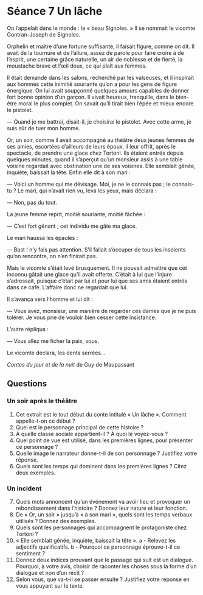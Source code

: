 # Séance 7 Un lâche
On l’appelait dans le monde : le « beau Signoles. » Il se nommait le vicomte Gontran-Joseph de Signoles.

Orphelin et maître d’une fortune suffisante, il faisait figure, comme on dit. Il avait de la tournure et de l’allure, assez de parole pour faire croire à de l’esprit, une certaine grâce naturelle, un air de noblesse et de fierté, la moustache brave et l’œil doux, ce qui plaît aux femmes.

Il était demandé dans les salons, recherché par les valseuses, et il inspirait aux hommes cette inimitié souriante qu’on a pour les gens de figure énergique. On lui avait soupçonné quelques amours capables de donner fort bonne opinion d’un garçon. Il vivait heureux, tranquille, dans le bien-être moral le plus complet. On savait qu’il tirait bien l’épée et mieux encore le pistolet.

— Quand je me battrai, disait-il, je choisirai le pistolet. Avec cette arme, je suis sûr de tuer mon homme.

Or, un soir, comme il avait accompagné au théâtre deux jeunes femmes de ses amies, escortées d’ailleurs de leurs époux, il leur offrit, après le spectacle, de prendre une glace chez Tortoni. Ils étaient entrés depuis quelques minutes, quand il s’aperçut qu’un monsieur assis à une table voisine regardait avec obstination une de ses voisines. Elle semblait gênée, inquiète, baissait la tête. Enfin elle dit à son mari :

— Voici un homme qui me dévisage. Moi, je ne le connais pas ; le connais-tu ?
Le mari, qui n’avait rien vu, leva les yeux, mais déclara :

— Non, pas du tout.

La jeune femme reprit, moitié souriante, moitié fâchée :

— C’est fort gênant ; cet individu me gâte ma glace.

Le mari haussa les épaules :

— Bast ! n’y fais pas attention. S’il fallait s’occuper de tous les insolents qu’on rencontre, on n’en finirait pas.

Mais le vicomte s’était levé brusquement. Il ne pouvait admettre que cet inconnu gâtait une glace qu’il avait offerte. C’était à lui que l’injure s’adressait, puisque c’était par lui et pour lui que ses amis étaient entrés dans ce café. L’affaire donc ne regardait que lui.

Il s’avança vers l’homme et lui dit :

— Vous avez, monsieur, une manière de regarder ces dames que je ne puis tolérer. Je vous prie de vouloir bien cesser cette insistance.

L’autre répliqua :

— Vous allez me ficher la paix, vous.

Le vicomte déclara, les dents serrées...

_Contes du jour et de la nuit_ de Guy de Maupassant

## Questions
### Un soir après le théâtre
1. Cet extrait est le tout début du conte intitulé « Un lâche ». Comment appelle-t-on ce début ?
2. Quel est le personnage principal de cette histoire ?
3. À quelle classe sociale appartient-il ? À quoi le voyez-vous ?
4. Quel point de vue est utilisé, dans les premières lignes, pour présenter ce personnage ?
5. Quelle image le narrateur donne-t-il de son personnage ? Justifiez votre réponse.
6. Quels sont les temps qui dominent dans les premières lignes ? Citez deux exemples.

### Un incident
7. Quels mots annoncent qu’un événement va avoir lieu et provoquer un rebondissement dans l’histoire ? Donnez leur nature et leur fonction.
8. De « Or, un soir » jusqu’à « à son mari », quels sont les temps verbaux utilisés ? Donnez des exemples.
9. Quels sont les personnages qui accompagnent le protagoniste chez Tortoni ?
10. « Elle semblait gênée, inquiète, baissait la tête ».
	a - Relevez les adjectifs qualificatifs.
	b - Pourquoi ce personnage éprouve-t-il ce sentiment ?
11. Donnez deux indices prouvant que le passage qui suit est un dialogue. Pourquoi, à votre avis, choisir de raconter les choses sous la forme d’un dialogue et non d’un récit ?
12. Selon vous, que va-t-il se passer ensuite ? Justifiez votre réponse en vous appuyant sur le texte.